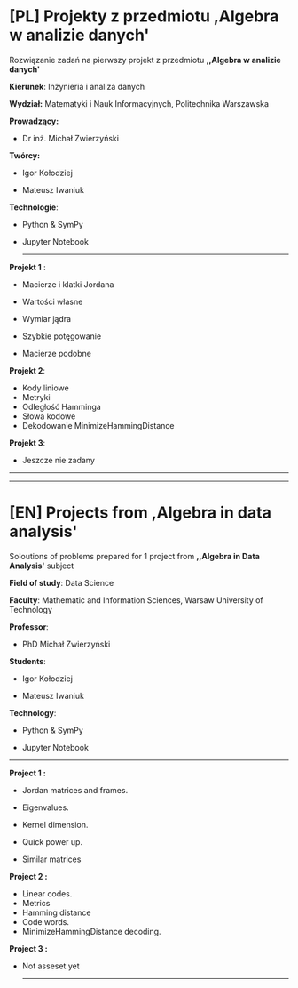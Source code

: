 
  

# [PL] Projekty z przedmiotu ,Algebra w analizie danych'

  
  

Rozwiązanie zadań na pierwszy projekt z przedmiotu **,,Algebra w analizie danych'**

  

**Kierunek**: Inżynieria i analiza danych

**Wydział:** Matematyki i Nauk Informacyjnych, Politechnika Warszawska

**Prowadzący:**

- Dr inż. Michał Zwierzyński

  

**Twórcy:**

- Igor Kołodziej

- Mateusz Iwaniuk
 
**Technologie**:

- Python & SymPy

- Jupyter Notebook

  ---

**Projekt 1** :

* Macierze i klatki Jordana

* Wartości własne

* Wymiar jądra

* Szybkie potęgowanie

* Macierze podobne

**Projekt 2**:
* Kody liniowe
* Metryki
* Odległość Hamminga
* Słowa kodowe
* Dekodowanie MinimizeHammingDistance

 **Projekt 3**:
* Jeszcze nie zadany
  
---



  
  




  

---

# [EN] Projects from ,Algebra in data analysis'

  
  

Soloutions of problems prepared for 1 project from **,,Algebra in Data Analysis'** subject

  

**Field of study**: Data Science

**Faculty**: Mathematic and Information Sciences, Warsaw University of Technology

**Professor**:

* PhD Michał Zwierzyński

  

**Students**:

- Igor Kołodziej

- Mateusz Iwaniuk

  
  

**Technology**:

- Python & SymPy

- Jupyter Notebook
  
---
**Project 1 :**

* Jordan matrices and frames.

* Eigenvalues.

* Kernel dimension.

* Quick power up.

* Similar matrices

**Project 2 :**
* Linear codes.
* Metrics
* Hamming distance
* Code words.
* MinimizeHammingDistance decoding.

**Project 3 :**
- Not asseset yet

  ---
  




